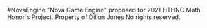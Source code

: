 #NovaEngine
"Nova Game Engine" proposed for 2021 HTHNC Math Honor's Project.
Property of Dillon Jones
No rights reserved.
